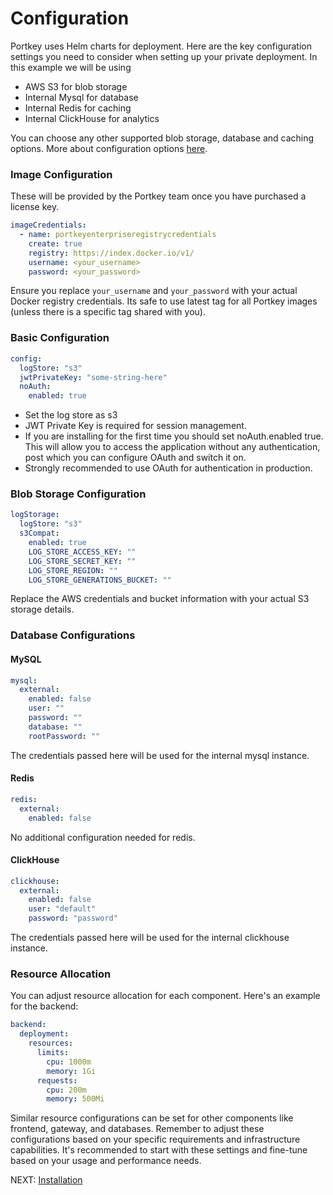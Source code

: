 # Configuration

Portkey uses Helm charts for deployment. Here are the key configuration settings you need to consider when setting up your private deployment. In this example we will be using 
- AWS S3 for blob storage
- Internal Mysql for database
- Internal Redis for caching
- Internal ClickHouse for analytics

You can choose any other supported blob storage, database and caching options. More about configuration options [here](./advanedConfigurations.md).

### Image Configuration

These will be provided by the Portkey team once you have purchased a license key.

```yaml
imageCredentials:
  - name: portkeyenterpriseregistrycredentials
    create: true
    registry: https://index.docker.io/v1/
    username: <your_username>
    password: <your_password>
```

Ensure you replace `your_username` and `your_password` with your actual Docker registry credentials. Its safe to use latest tag for all Portkey images (unless there is a specific tag shared with you).

### Basic Configuration

```yaml
config:
  logStore: "s3"
  jwtPrivateKey: "some-string-here"
  noAuth:
    enabled: true
```
-  Set the log store as s3
- JWT Private Key is required for session management.
- If you are installing for the first time you should set noAuth.enabled true. This will allow you to access the application without any authentication, post which you can configure OAuth and switch it on.
- Strongly recommended to use OAuth for authentication in production.

### Blob Storage Configuration

```yaml
logStorage:
  logStore: "s3"
  s3Compat:
    enabled: true
    LOG_STORE_ACCESS_KEY: ""
    LOG_STORE_SECRET_KEY: ""
    LOG_STORE_REGION: ""
    LOG_STORE_GENERATIONS_BUCKET: ""
```

Replace the AWS credentials and bucket information with your actual S3 storage details.

### Database Configurations

#### MySQL

```yaml
mysql:
  external:
    enabled: false
    user: ""
    password: ""
    database: ""
    rootPassword: ""
```
The credentials passed here will be used for the internal mysql instance.

#### Redis

```yaml
redis:
  external:
    enabled: false
```
No additional configuration needed for redis.

#### ClickHouse

```yaml
clickhouse:
  external:
    enabled: false
    user: "default"
    password: "password"
```
The credentials passed here will be used for the internal clickhouse instance.

### Resource Allocation

You can adjust resource allocation for each component. Here's an example for the backend:

```yaml
backend:
  deployment:
    resources:
      limits:
        cpu: 1000m
        memory: 1Gi
      requests:
        cpu: 200m
        memory: 500Mi
```

Similar resource configurations can be set for other components like frontend, gateway, and databases.
Remember to adjust these configurations based on your specific requirements and infrastructure capabilities. It's recommended to start with these settings and fine-tune based on your usage and performance needs.

NEXT: [Installation](./installation.md)
